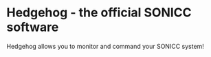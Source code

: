 # Hedgehog - the official SONICC software

Hedgehog allows you to monitor and command your SONICC system!
